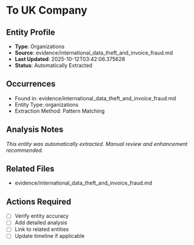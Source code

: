 # To UK Company

## Entity Profile
- **Type**: Organizations
- **Source**: evidence/international_data_theft_and_invoice_fraud.md
- **Last Updated**: 2025-10-12T03:42:06.375628
- **Status**: Automatically Extracted

## Occurrences
- Found in: evidence/international_data_theft_and_invoice_fraud.md
- Entity Type: organizations
- Extraction Method: Pattern Matching

## Analysis Notes
*This entity was automatically extracted. Manual review and enhancement recommended.*

## Related Files
- evidence/international_data_theft_and_invoice_fraud.md

## Actions Required
- [ ] Verify entity accuracy
- [ ] Add detailed analysis
- [ ] Link to related entities
- [ ] Update timeline if applicable

